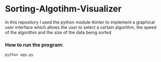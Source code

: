 # Sorting-Algotihm-Visualizer

In this repository I used the python module tkinter to implement a graphical user interface which allows the user to select a certain algorithm, the speed of the algorithm and the size of the data being sorted

### How to run the program:
`python app.py` 
